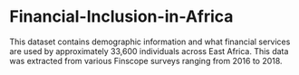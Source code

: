 # Financial-Inclusion-in-Africa
This dataset contains demographic information and what financial services are used by approximately 33,600 individuals across East Africa. This data was extracted from various Finscope surveys ranging from 2016 to 2018.
